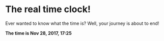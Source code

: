 # The real time clock!

Ever wanted to know what the time is? Well, your journey is about to end!

**The time is Nov 28, 2017, 17:25**